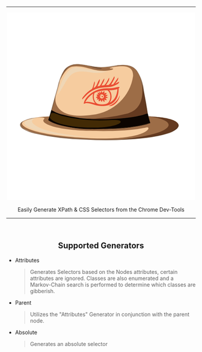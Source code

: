 <hr>

<div align="center"> 

![Logo.png](./assets/logo.png)

</div>

<p align="center"> 
    Easily Generate XPath & CSS Selectors from the Chrome Dev-Tools
</p>

---

<br/>

<div align="center"> 

## Supported Generators

</div>

- Attributes
  > Generates Selectors based on the Nodes attributes, certain attributes are ignored.
  > Classes are also enumerated and a Markov-Chain search is performed to determine which classes are gibberish.

- Parent
  > Utilizes the "Attributes" Generator in conjunction with the parent node.

- Absolute
  > Generates an absolute selector